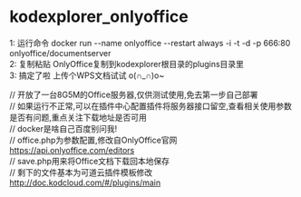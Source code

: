 # kodexplorer_onlyoffice

1: 运行命令 docker run --name onlyoffice --restart always -i -t -d -p 666:80 onlyoffice/documentserver  
2: 复制粘贴 OnlyOffice复制到kodexplorer根目录的plugins目录里  
3: 搞定了啦 上传个WPS文档试试 o(∩_∩)o~  

// 开放了一台8G5M的Office服务器,仅供测试使用,免去第一步自己部署  
// 如果运行不正常,可以在插件中心配置插件将服务器接口留空,查看相关使用参数是否有问题,重点关注下载地址是否可用  
// docker是啥自己百度别问我!  
// office.php为参数配置,修改自OnlyOffice官网 https://api.onlyoffice.com/editors  
// save.php用来将Office文档下载回本地保存  
// 剩下的文件基本为可道云插件模板修改 http://doc.kodcloud.com/#/plugins/main  
